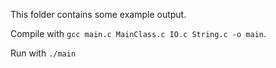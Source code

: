 This folder contains some example output.

Compile with `gcc main.c MainClass.c IO.c String.c -o main`.

Run with `./main`